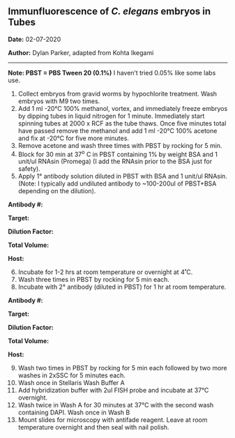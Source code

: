 ## Immunfluorescence of *C. elegans* embryos in Tubes

**Date:** 02-07-2020

**Author:** Dylan Parker, adapted from Kohta Ikegami

---

**Note: PBST = PBS Tween 20 (0.1%)** I haven’t tried 0.05% like some labs use.

1. Collect embryos from gravid worms by hypochlorite treatment. Wash embryos with M9 two times. 
2. Add 1 ml -20°C 100% methanol, vortex, and immediately freeze embryos by dipping tubes in liquid nitrogen for 1 minute. Immediately start spinning tubes at 2000 x RCF as the tube thaws. Once five minutes total have passed remove the methanol and add 1 ml -20°C 100% acetone and fix at -20°C for five more minutes.
3. Remove acetone and wash three times with PBST by rocking for 5 min.
4. Block for 30 min at 37<sup>o</sup> C in PBST containing 1% by weight BSA and 1 unit/ul RNAsin (Promega) (I add the RNAsin prior to the BSA just for safety).
5. Apply 1° antibody solution diluted in PBST with BSA and 1 unit/ul RNAsin. (Note:  I typically add undiluted antibody to ~100-200ul of PBST+BSA depending on the dilution).

**Antibody #:**	

**Target:**			

**Dilution Factor:**		

**Total Volume:**		

**Host:**

6. Incubate for 1-2 hrs at room temperature or overnight at 4˚C.
7. Wash three times in PBST by rocking for 5 min each.
8. Incubate with 2° antibody (diluted in PBST) for 1 hr at room temperature. 

**Antibody #:**	

**Target:**			

**Dilution Factor:**		

**Total Volume:**		

**Host:**

9. Wash two times in PBST by rocking for 5 min each followed by two more washes in 2xSSC for 5 minutes each.
10. Wash once in Stellaris Wash Buffer A
11. Add hybridization buffer with 2ul FISH probe and incubate at 37°C overnight.
12. Wash twice in Wash A for 30 minutes at 37°C with the second wash containing DAPI. Wash once in Wash B
13. Mount slides for microscopy with antifade reagent. Leave at room temperature overnight and then seal with nail polish. 

